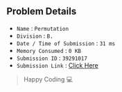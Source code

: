 ## Problem Details 
 
- `Name`                      : `Permutation`
- `Division`                  : `B.`
- `Date / Time of Submission` : `31 ms`
- `Memory Consumed`           : `0 KB`
- `Submission ID`             : `39291017`
- `Submission Link`           : [Click Here](http://codeforces.com/contest/359/submission/39291017)

> Happy Coding   :computer: